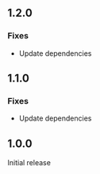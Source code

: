## 1.2.0

### Fixes
- Update dependencies

## 1.1.0

### Fixes
- Update dependencies

## 1.0.0

Initial release